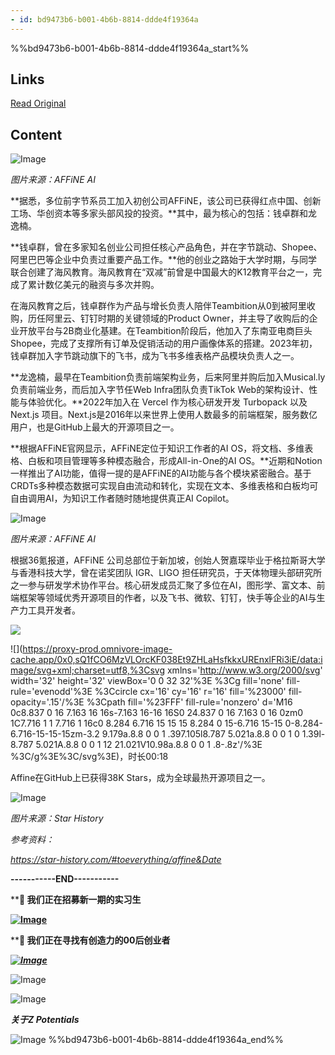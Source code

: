 ```yaml
---
- id: bd9473b6-b001-4b6b-8814-ddde4f19364a
---
```


%%bd9473b6-b001-4b6b-8814-ddde4f19364a_start%%
## Links
[Read Original](https://mp.weixin.qq.com/s/RdUqWxW05G2-AF3GZggwrA)


## Content
![Image](https://proxy-prod.omnivore-image-cache.app/0x0,sa9mkkuZxCBrzAJ3dGt_AloAq304VKp3kwvYCyvbfe1A/https://mmbiz.qpic.cn/sz_mmbiz_jpg/Z300vPwLQknqo60Z0855GapobF0zsp5JV6u11Kr3UtNsw972Kad0tOvJ10YicZ5VGBwINZ9icoABlE6ickhYlBhqw/640?wx_fmt=jpeg)

_图片来源：AFFiNE AI_

**据悉，多位前字节系员工加入初创公司AFFiNE，该公司已获得红点中国、创新工场、华创资本等多家头部风投的投资。**其中，最为核心的包括：钱卓群和龙逸楠。

**钱卓群，曾在多家知名创业公司担任核心产品角色，并在字节跳动、Shopee、阿里巴巴等企业中负责过重要产品工作。**他的创业之路始于大学时期，与同学联合创建了海风教育。海风教育在“双减”前曾是中国最大的K12教育平台之一，完成了累计数亿美元的融资与多次并购。

在海风教育之后，钱卓群作为产品与增长负责人陪伴Teambition从0到被阿里收购，历任阿里云、钉钉时期的关键领域的Product Owner，并主导了收购后的企业开放平台与2B商业化基建。在Teambition阶段后，他加入了东南亚电商巨头Shopee，完成了支撑所有订单及促销活动的用户画像体系的搭建。2023年初，钱卓群加入字节跳动旗下的飞书，成为飞书多维表格产品模块负责人之一。

**龙逸楠，最早在Teambition负责前端架构业务，后来阿里并购后加入Musical.ly负责前端业务，而后加入字节任Web Infra团队负责TikTok Web的架构设计、性能与体验优化。**2022年加入在 Vercel 作为核心研发开发 Turbopack 以及 Next.js 项目。Next.js是2016年以来世界上使用人数最多的前端框架，服务数亿用户，也是GitHub上最大的开源项目之一。

**根据AFFiNE官网显示，AFFiNE定位于知识工作者的AI OS，将文档、多维表格、白板和项目管理等多种模态融合，形成All-in-One的AI OS。**近期和Notion一样推出了AI功能，值得一提的是AFFiNE的AI功能与各个模块紧密融合。基于CRDTs多种模态数据可实现自由流动和转化，实现在文本、多维表格和白板均可自由调用AI，为知识工作者随时随地提供真正AI Copilot。

![Image](https://proxy-prod.omnivore-image-cache.app/0x0,stfj5lD9Flb8EJH9dXCp_HLtonX-AmWBvf2Ft3-BFbws/https://mmbiz.qpic.cn/sz_mmbiz_jpg/Z300vPwLQknqo60Z0855GapobF0zsp5J00k4G4CvbW6jvc3Q7PCRFUMZt4EVEGCv7eWex0VB25DmDhPIA947IA/640?wx_fmt=jpeg)

_图片来源：AFFiNE AI_

根据36氪报道，AFFiNE 公司总部位于新加坡，创始人贺嘉琛毕业于格拉斯哥大学与香港科技大学，曾在诺奖团队 IGR、LIGO 担任研究员，于天体物理头部研究所之一参与研发学术协作平台。核心研发成员汇聚了多位在AI，图形学、富文本、前端框架等领域优秀开源项目的作者，以及飞书、微软、钉钉，快手等企业的AI与生产力工具开发者。

![](https://proxy-prod.omnivore-image-cache.app/0x0,sOB9IT4xLGI49A4i-bD1Ii4XI5-6IoHjWqoAd9JKZkkM/https://mmbiz.qpic.cn/sz_mmbiz_jpg/Z300vPwLQknqo60Z0855GapobF0zsp5J4PSzSS1ED5HEvDJGHZbCyCJckObrPmoqrtdp2zflvg0V7YcEKwiabOg/640?wx_fmt=jpeg&wxfrom=16)

![](https://proxy-prod.omnivore-image-cache.app/0x0,sQ1fCO6MzVLOrcKF038Et9ZHLaHsfkkxUREnxlFRi3iE/data:image/svg+xml;charset=utf8,%3Csvg xmlns='http://www.w3.org/2000/svg' width='32' height='32' viewBox='0 0 32 32'%3E  %3Cg fill='none' fill-rule='evenodd'%3E    %3Ccircle cx='16' cy='16' r='16' fill='%23000' fill-opacity='.15'/%3E    %3Cpath fill='%23FFF' fill-rule='nonzero' d='M16 0c8.837 0 16 7.163 16 16s-7.163 16-16 16S0 24.837 0 16 7.163 0 16 0zm0 1C7.716 1 1 7.716 1 16c0 8.284 6.716 15 15 15 8.284 0 15-6.716 15-15 0-8.284-6.716-15-15-15zm-3.2 9.179a.8.8 0 0 1 .397.105l8.787 5.021a.8.8 0 0 1 0 1.39l-8.787 5.021A.8.8 0 0 1 12 21.021V10.98a.8.8 0 0 1 .8-.8z'/%3E  %3C/g%3E%3C/svg%3E)，时长00:18

Affine在GitHub上已获得38K Stars，成为全球最热开源项目之一。

![Image](https://proxy-prod.omnivore-image-cache.app/0x0,sqy4l_7ILVMCE0YnbPcX0rowz2YnaSvlzLv9z0rHSgfE/https://mmbiz.qpic.cn/sz_mmbiz_jpg/Z300vPwLQknqo60Z0855GapobF0zsp5JbY35NGe4XficjBG0C27jibreLNcT3JjH2Vg4Cb3E1QLXurD5ayA0Unng/640?wx_fmt=jpeg)

_图片来源：Star History_

_参考资料：_ 

_https://star-history.com/#toeverything/affine&Date_

**\-----------END-----------**

****🚀 我们正在招募新一期的实习生**

[**![Image](https://proxy-prod.omnivore-image-cache.app/0x0,shGaeSbkdnhREGSRNwXF3-GSAMw_dyQOe_buRsuRMzWA/https://mmbiz.qpic.cn/sz_mmbiz_png/Z300vPwLQklFF337UTDvscVmiaZIq97Ul2Xygcg6GzvuVskGTeaiavoM5v2FM84ic5yTfmC62H64FGqJV2icibWOmWA/640?wx_fmt=other&from=appmsg&wxfrom=5&wx_lazy=1&wx_co=1&tp=webp)**](http://mp.weixin.qq.com/s?%5F%5Fbiz=MzI4NTgxMDk1NA==&mid=2247492929&idx=5&sn=2c71cc29240e8e05f0a1e1c2d98b4621&chksm=ebe42d24dc93a4320f890f36cd87b05fe7072b22c8bc092c226231822e9ecd5ad4673ffd6b00&scene=21#wechat%5Fredirect)

****🚀 我们正在寻找有创造力的00后创业者**

_**[![Image](https://proxy-prod.omnivore-image-cache.app/0x0,sK7rlsPVJiNc4Fdyd0zsdem3pzWEtJRwOK6jx1biw-o/https://mmbiz.qpic.cn/mmbizjpg/Rvnrcu0VPb4lzwWIN5KxZlkK9ecWSaBxpSSA7H1W0JE6LuvLOvU7b66wg7wtl5D1XfrwDvzjlkZyMvmLklibO1Q/640?wxfmt=jpeg&from=appmsg&wxfrom=5&wxlazy=1&wxco=1&tp=wxpic)](http://mp.weixin.qq.com/s?%5F%5Fbiz=MzI4NTgxMDk1NA==&mid=2247494663&idx=1&sn=8fab67231b9ebc593ac65864fd8f7e00&chksm=ebe42462dc93ad74db33183d81f95bd4bad7dde1b3b23bad0dfc67af4263233c5fe4a95a3a86&scene=21#wechat%5Fredirect)**_

![Image](https://proxy-prod.omnivore-image-cache.app/0x0,sIQ8f31HeZ55i9RgV5cHGX7UVyfkLFfT0uiTwIxSc7UA/https://mmbiz.qpic.cn/sz_mmbiz_jpg/Z300vPwLQkm0xDAYwIuGF5bACW3JCUfrsMPLj2aVVzntMonOYicnTDO2lp9qSSacgYWicCGKZl669HL7dShh6pOQ/640?wx_fmt=other&from=appmsg&tp=webp&wxfrom=5&wx_lazy=1&wx_co=1)

![Image](https://proxy-prod.omnivore-image-cache.app/0x0,sUcPBVifTjiU79WVN6wtkayT6R0CxidU-Zc_0hzlfqbk/https://mmbiz.qpic.cn/sz_mmbiz_jpg/Z300vPwLQkls68Qn81bNt9eybYucdwibOugK3jzmlvHKI1fD1yvBy9jT19wp9jibhIz7ibtLVf0ljWGgVMTjlaleQ/640?wx_fmt=other&from=appmsg&wxfrom=5&wx_lazy=1&wx_co=1&tp=webp)

_**关于Z Potentials**_  

![Image](https://proxy-prod.omnivore-image-cache.app/0x0,sJnit-4dzAqJU3nxd1wRog1OKHBJ8FljuU7BbWhrnOs8/https://mmbiz.qpic.cn/mmbiz_jpg/ib38wYqSEotBunsxKxYL82cw1G45XjPzk1ODqQhmOibqk9CjGiavvGBfLkb3zS10dMTdDwMOZ6xTZWbHiazmE9qsTg/640?wx_fmt=jpeg&wxfrom=5&wx_lazy=1&wx_co=1&tp=wxpic)
%%bd9473b6-b001-4b6b-8814-ddde4f19364a_end%%